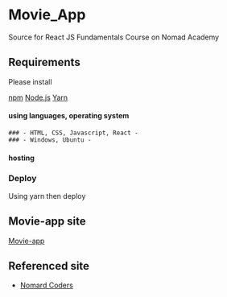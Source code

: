 # Movie_App

Source for React JS Fundamentals Course on Nomad Academy

## Requirements

Please install

[npm](https://www.npmjs.com/)
[Node.js](https://nodejs.org/en/)
[Yarn](https://yarnpkg.com/lang/en/)

#### using languages, operating system

    ### - HTML, CSS, Javascript, React -
    ### - Windows, Ubuntu -

#### hosting

### Deploy

Using yarn then deploy

## Movie-app site

[Movie-app](https://choco0914.github.io/Movie_App/)

## Referenced site

- [Nomard Coders](https://academy.nomadcoders.co/)
